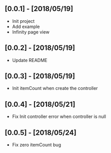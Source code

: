 ## [0.0.1] - [2018/05/19]
   * Init project
   * Add example
   * Infinity page view
   
## [0.0.2] - [2018/05/19]
   * Update README

## [0.0.3] - [2018/05/19]
   * Init itemCount when create the controller
   
## [0.0.4] - [2018/05/21]
   * Fix Init controller error when controller is null
   
## [0.0.5] - [2018/05/24]
   * Fix zero itemCount bug




